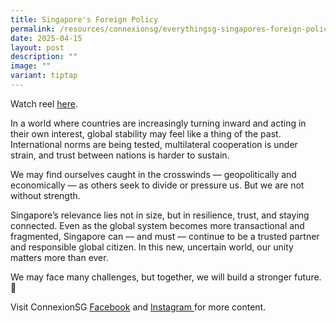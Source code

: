 ```yaml
---
title: Singapore's Foreign Policy
permalink: /resources/connexionsg/everythingsg-singapores-foreign-policy/
date: 2025-04-15
layout: post
description: ""
image: ""
variant: tiptap
---
```

<p>Watch reel <a href="https://www.facebook.com/share/r/1BkXfwMCDm/" rel="noopener nofollow" target="_blank">here</a>.</p>
<p>In a world where countries are increasingly turning inward and acting
in their own interest, global stability may feel like a thing of the past.
International norms are being tested, multilateral cooperation is under
strain, and trust between nations is harder to sustain.</p>
<p>We may find ourselves caught in the crosswinds — geopolitically and economically
— as others seek to divide or pressure us. But we are not without strength.</p>
<p>Singapore’s relevance lies not in size, but in resilience, trust, and
staying connected. Even as the global system becomes more transactional
and fragmented, Singapore can — and must — continue to be a trusted partner
and responsible global citizen. In this new, uncertain world, our unity
matters more than ever.</p>
<p>We may face many challenges, but together, we will build a stronger future.
💪</p>
<p>Visit ConnexionSG <a href="https://www.facebook.com/ConnexionSG" rel="noopener nofollow" target="_blank"><u>Facebook</u></a> and
<a href="https://www.instagram.com/connexionsg/" rel="noopener nofollow" target="_blank"><u>Instagram </u>
</a>for more content.</p>